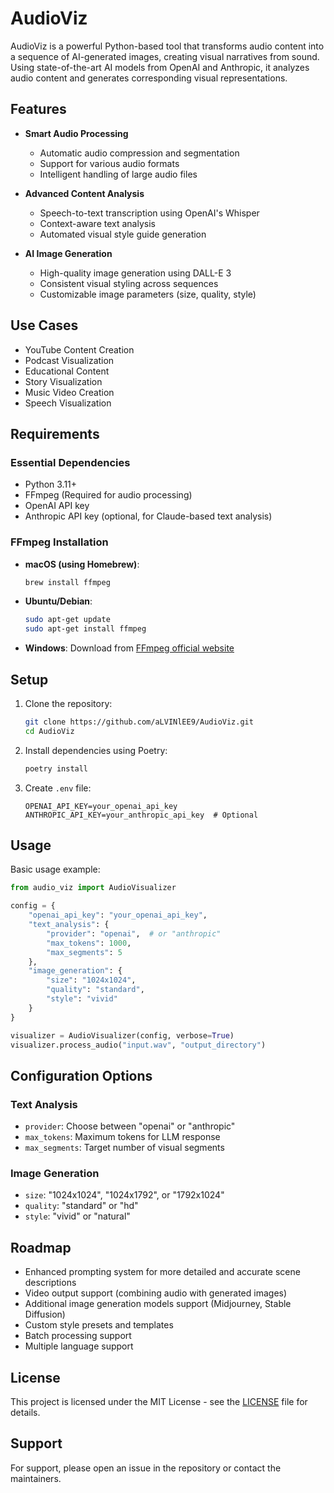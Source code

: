 # AudioViz

AudioViz is a powerful Python-based tool that transforms audio content into a sequence of AI-generated images, creating visual narratives from sound. Using state-of-the-art AI models from OpenAI and Anthropic, it analyzes audio content and generates corresponding visual representations.

## Features

- **Smart Audio Processing**
  - Automatic audio compression and segmentation
  - Support for various audio formats
  - Intelligent handling of large audio files
  
- **Advanced Content Analysis**
  - Speech-to-text transcription using OpenAI's Whisper
  - Context-aware text analysis
  - Automated visual style guide generation
  
- **AI Image Generation**
  - High-quality image generation using DALL-E 3
  - Consistent visual styling across sequences
  - Customizable image parameters (size, quality, style)

## Use Cases

- YouTube Content Creation
- Podcast Visualization
- Educational Content
- Story Visualization
- Music Video Creation
- Speech Visualization

## Requirements

### Essential Dependencies
- Python 3.11+
- FFmpeg (Required for audio processing)
- OpenAI API key
- Anthropic API key (optional, for Claude-based text analysis)

### FFmpeg Installation
- **macOS (using Homebrew)**:
  ```bash
  brew install ffmpeg
  ```
- **Ubuntu/Debian**:
  ```bash
  sudo apt-get update
  sudo apt-get install ffmpeg
  ```
- **Windows**:
  Download from [FFmpeg official website](https://ffmpeg.org/download.html)

## Setup

1. Clone the repository:
   ```bash
   git clone https://github.com/aLVINlEE9/AudioViz.git
   cd AudioViz
   ```

2. Install dependencies using Poetry:
   ```bash
   poetry install
   ```

3. Create `.env` file:
   ```env
   OPENAI_API_KEY=your_openai_api_key
   ANTHROPIC_API_KEY=your_anthropic_api_key  # Optional
   ```

## Usage

Basic usage example:

```python
from audio_viz import AudioVisualizer

config = {
    "openai_api_key": "your_openai_api_key",
    "text_analysis": {
        "provider": "openai",  # or "anthropic"
        "max_tokens": 1000,
        "max_segments": 5
    },
    "image_generation": {
        "size": "1024x1024",
        "quality": "standard",
        "style": "vivid"
    }
}

visualizer = AudioVisualizer(config, verbose=True)
visualizer.process_audio("input.wav", "output_directory")
```

## Configuration Options

### Text Analysis
- `provider`: Choose between "openai" or "anthropic"
- `max_tokens`: Maximum tokens for LLM response
- `max_segments`: Target number of visual segments

### Image Generation
- `size`: "1024x1024", "1024x1792", or "1792x1024"
- `quality`: "standard" or "hd"
- `style`: "vivid" or "natural"

## Roadmap

- Enhanced prompting system for more detailed and accurate scene descriptions
- Video output support (combining audio with generated images)
- Additional image generation models support (Midjourney, Stable Diffusion)
- Custom style presets and templates
- Batch processing support
- Multiple language support

## License

This project is licensed under the MIT License - see the [LICENSE](LICENSE) file for details.

## Support

For support, please open an issue in the repository or contact the maintainers.